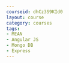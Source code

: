```yaml
---
courseid: dhCz3S9KId0
layout: course
category: courses
tags:
- MEAN 
- Angular JS
- Mongo DB
- Express
---
```

